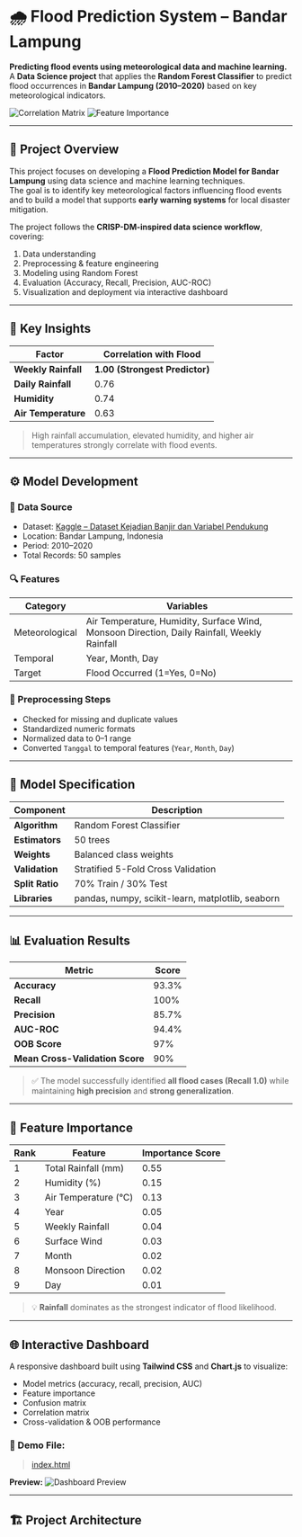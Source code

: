
# 🌧️ Flood Prediction System – Bandar Lampung

**Predicting flood events using meteorological data and machine learning.**  
A **Data Science project** that applies the **Random Forest Classifier** to predict flood occurrences in **Bandar Lampung (2010–2020)** based on key meteorological indicators.

![Correlation Matrix](./korelasi.png)
![Feature Importance](./featureImportance.png)

---

## 📘 Project Overview

This project focuses on developing a **Flood Prediction Model for Bandar Lampung** using data science and machine learning techniques.  
The goal is to identify key meteorological factors influencing flood events and to build a model that supports **early warning systems** for local disaster mitigation.

The project follows the **CRISP-DM-inspired data science workflow**, covering:
1. Data understanding  
2. Preprocessing & feature engineering  
3. Modeling using Random Forest  
4. Evaluation (Accuracy, Recall, Precision, AUC-ROC)  
5. Visualization and deployment via interactive dashboard

---

## 🧠 Key Insights

| Factor | Correlation with Flood |
|--------|------------------------|
| **Weekly Rainfall** | **1.00 (Strongest Predictor)** |
| **Daily Rainfall** | 0.76 |
| **Humidity** | 0.74 |
| **Air Temperature** | 0.63 |

> High rainfall accumulation, elevated humidity, and higher air temperatures strongly correlate with flood events.

---

## ⚙️ Model Development

### 🧩 Data Source
- Dataset: [Kaggle – Dataset Kejadian Banjir dan Variabel Pendukung](https://www.kaggle.com/datasets/ramadhannurpambudi/dataset-kejadian-banjir-dan-variabel-pendukung)
- Location: Bandar Lampung, Indonesia  
- Period: 2010–2020  
- Total Records: 50 samples  

### 🔍 Features
| Category | Variables |
|-----------|------------|
| Meteorological | Air Temperature, Humidity, Surface Wind, Monsoon Direction, Daily Rainfall, Weekly Rainfall |
| Temporal | Year, Month, Day |
| Target | Flood Occurred (1=Yes, 0=No) |

### 🧼 Preprocessing Steps
- Checked for missing and duplicate values  
- Standardized numeric formats  
- Normalized data to 0–1 range  
- Converted `Tanggal` to temporal features (`Year`, `Month`, `Day`)

---

## 🤖 Model Specification

| Component | Description |
|------------|-------------|
| **Algorithm** | Random Forest Classifier |
| **Estimators** | 50 trees |
| **Weights** | Balanced class weights |
| **Validation** | Stratified 5-Fold Cross Validation |
| **Split Ratio** | 70% Train / 30% Test |
| **Libraries** | pandas, numpy, scikit-learn, matplotlib, seaborn |

---

## 📊 Evaluation Results

| Metric | Score |
|--------|--------|
| **Accuracy** | 93.3% |
| **Recall** | 100% |
| **Precision** | 85.7% |
| **AUC-ROC** | 94.4% |
| **OOB Score** | 97% |
| **Mean Cross-Validation Score** | 90% |

> ✅ The model successfully identified **all flood cases (Recall 1.0)** while maintaining **high precision** and **strong generalization**.

---

## 🧩 Feature Importance

| Rank | Feature | Importance Score |
|------|----------|------------------|
| 1 | Total Rainfall (mm) | 0.55 |
| 2 | Humidity (%) | 0.15 |
| 3 | Air Temperature (°C) | 0.13 |
| 4 | Year | 0.05 |
| 5 | Weekly Rainfall | 0.04 |
| 6 | Surface Wind | 0.03 |
| 7 | Month | 0.02 |
| 8 | Monsoon Direction | 0.02 |
| 9 | Day | 0.01 |

> 💡 **Rainfall** dominates as the strongest indicator of flood likelihood.

---

## 🌐 Interactive Dashboard

A responsive dashboard built using **Tailwind CSS** and **Chart.js** to visualize:
- Model metrics (accuracy, recall, precision, AUC)
- Feature importance
- Confusion matrix
- Correlation matrix
- Cross-validation & OOB performance

### 🔗 Demo File:
> [index.html](./index.html)

**Preview:**
![Dashboard Preview](./preview-dashboard.png)

---

## 🏗️ Project Architecture

